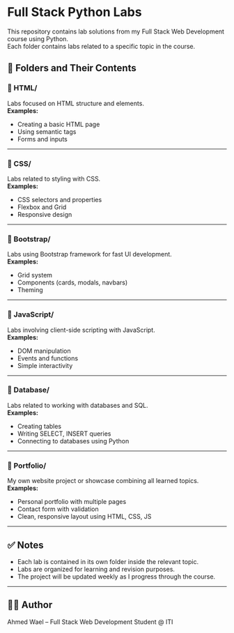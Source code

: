 # Full Stack Python Labs

This repository contains lab solutions from my Full Stack Web Development course using Python.  
Each folder contains labs related to a specific topic in the course.

## 📁 Folders and Their Contents

### 🔷 HTML/
Labs focused on HTML structure and elements.  
**Examples:**  
- Creating a basic HTML page  
- Using semantic tags  
- Forms and inputs

---

### 🔷 CSS/
Labs related to styling with CSS.  
**Examples:**  
- CSS selectors and properties  
- Flexbox and Grid  
- Responsive design

---

### 🔷 Bootstrap/
Labs using Bootstrap framework for fast UI development.  
**Examples:**  
- Grid system  
- Components (cards, modals, navbars)  
- Theming

---

### 🔷 JavaScript/
Labs involving client-side scripting with JavaScript.  
**Examples:**  
- DOM manipulation  
- Events and functions  
- Simple interactivity

---

### 🔷 Database/
Labs related to working with databases and SQL.  
**Examples:**  
- Creating tables  
- Writing SELECT, INSERT queries  
- Connecting to databases using Python

---

### 🔷 Portfolio/
My own website project or showcase combining all learned topics.  
**Examples:**  
- Personal portfolio with multiple pages  
- Contact form with validation  
- Clean, responsive layout using HTML, CSS, JS

---

## ✅ Notes
- Each lab is contained in its own folder inside the relevant topic.
- Labs are organized for learning and revision purposes.
- The project will be updated weekly as I progress through the course.

---

## 👨‍💻 Author
Ahmed Wael – Full Stack Web Development Student @ ITI  
